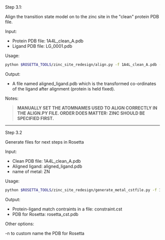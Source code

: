 Step 3.1:

Align the transition state model on to the zinc site in the "clean" protein PDB file. 

Input:
- Protein PDB file: 1A4L_clean_A.pdb
- Ligand PDB file: LG_0001.pdb

Usage: 

```bash
python $ROSETTA_TOOLS/zinc_site_redesign/align.py -f 1A4L_clean_A.pdb -l LG_0001.pdb
```

Output:
- A file named aligned_ligand.pdb which is the transformed co-ordinates of the ligand after alignment (protein is held fixed).

Notes:

> **MANUALLY SET THE ATOMNAMES USED TO ALIGN CORRECTLY IN THE ALIGN.PY FILE. ORDER DOES MATTER: ZINC SHOULD BE SPECIFIED FIRST.**

------------------------------------------------------------------------------------------------------------------------------------------
Step 3.2

Generate files for next steps in Rosetta

Input:

- Clean PDB file: 1A4L_clean_A.pdb
- Aligned ligand: aligned_ligand.pdb
- name of metal: ZN

Usage:

```bash
python $ROSETTA_TOOLS/zinc_site_redesign/generate_metal_cstfile.py -f 1A4L_clean_A.pdb -m ZN -a aligned_ligand.pdb 
```

Output:

- Protein-ligand match contraints in a file: constraint.cst
- PDB for Rosetta: rosetta_cst.pdb

Other options:

-n to custom name the PDB for Rosetta 
